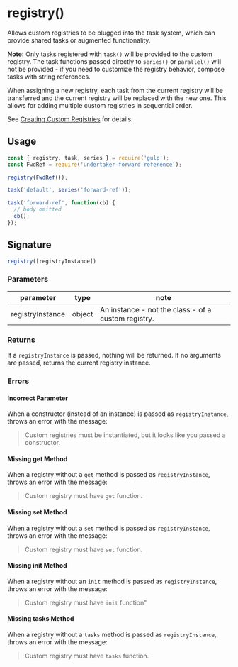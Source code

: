 <!-- front-matter
id: registry
title: registry()
hide_title: true
sidebar_label: registry()
-->

# registry()

Allows custom registries to be plugged into the task system, which can provide shared tasks or augmented functionality.

**Note:** Only tasks registered with `task()` will be provided to the custom registry. The task functions passed directly to `series()` or `parallel()` will not be provided - if you need to customize the registry behavior, compose tasks with string references.

When assigning a new registry, each task from the current registry will be transferred and the current registry will be replaced with the new one. This allows for adding multiple custom registries in sequential order.

See [Creating Custom Registries][creating-custom-registries] for details.

## Usage

```js
const { registry, task, series } = require('gulp');
const FwdRef = require('undertaker-forward-reference');

registry(FwdRef());

task('default', series('forward-ref'));

task('forward-ref', function(cb) {
  // body omitted
  cb();
});
```

## Signature

```js
registry([registryInstance])
```

### Parameters

| parameter | type | note |
|:--------------:|:-----:|--------|
| registryInstance | object | An instance - not the class - of a custom registry. |

### Returns

If a `registryInstance` is passed, nothing will be returned. If no arguments are passed, returns the current registry instance.

### Errors

#### Incorrect Parameter

When a constructor (instead of an instance) is passed as `registryInstance`, throws an error with the message:

> Custom registries must be instantiated, but it looks like you passed a constructor.

#### Missing get Method

When a registry without a `get` method is passed as `registryInstance`, throws an error with the message:

> Custom registry must have `get` function.

#### Missing set Method

When a registry without a `set` method is passed as `registryInstance`, throws an error with the message:

> Custom registry must have `set` function.

#### Missing init Method

When a registry without an `init` method is passed as `registryInstance`, throws an error with the message:

> Custom registry must have `init` function"

#### Missing tasks Method

When a registry without a `tasks` method is passed as `registryInstance`, throws an error with the message:

> Custom registry must have `tasks` function.

[creating-custom-registries]: ../advanced/creating-custom-registries.md
